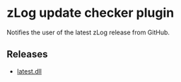 zLog update checker plugin
====

Notifies the user of the latest zLog release from GitHub.

## Releases

- [latest.dll](https://github.com/nextzlog/zylo/releases/download/nightly/latest.dll)
